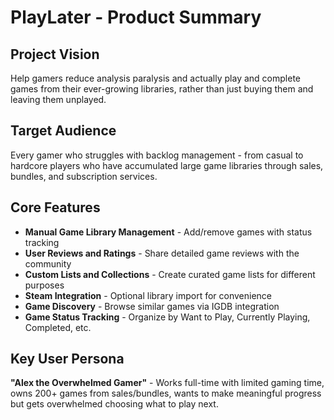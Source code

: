 # PlayLater - Product Summary

## Project Vision

Help gamers reduce analysis paralysis and actually play and complete games from their ever-growing libraries, rather than just buying them and leaving them unplayed.

## Target Audience

Every gamer who struggles with backlog management - from casual to hardcore players who have accumulated large game libraries through sales, bundles, and subscription services.

## Core Features

- **Manual Game Library Management** - Add/remove games with status tracking
- **User Reviews and Ratings** - Share detailed game reviews with the community
- **Custom Lists and Collections** - Create curated game lists for different purposes
- **Steam Integration** - Optional library import for convenience
- **Game Discovery** - Browse similar games via IGDB integration
- **Game Status Tracking** - Organize by Want to Play, Currently Playing, Completed, etc.

## Key User Persona

**"Alex the Overwhelmed Gamer"** - Works full-time with limited gaming time, owns 200+ games from sales/bundles, wants to make meaningful progress but gets overwhelmed choosing what to play next.
